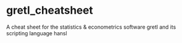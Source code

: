 # gretl_cheatsheet
A cheat sheet for the statistics &amp; econometrics software gretl and its scripting language hansl
